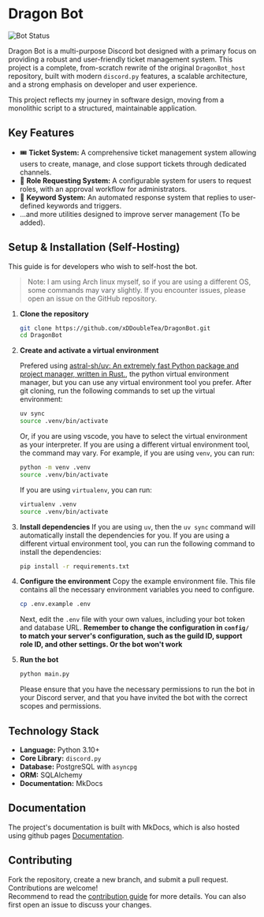 # Dragon Bot

![Bot Status](https://img.shields.io/badge/status-active-success)

Dragon Bot is a multi-purpose Discord bot designed with a primary focus on providing a robust and user-friendly ticket management system. This project is a complete, from-scratch rewrite of the original `DragonBot_host` repository, built with modern `discord.py` features, a scalable architecture, and a strong emphasis on developer and user experience.

This project reflects my journey in software design, moving from a monolithic script to a structured, maintainable application.

## Key Features

- 🎟️ **Ticket System:** A comprehensive ticket management system allowing users to create, manage, and close support tickets through dedicated channels.
- 👑 **Role Requesting System:** A configurable system for users to request roles, with an approval workflow for administrators.
- 🔑 **Keyword System:** An automated response system that replies to user-defined keywords and triggers.
- ...and more utilities designed to improve server management (To be added).

## Setup & Installation (Self-Hosting)

This guide is for developers who wish to self-host the bot.

> Note: I am using Arch linux myself, so if you are using a different OS, some commands may vary slightly. If you encounter issues, please open an issue on the GitHub repository.

1. **Clone the repository**

    ```bash
    git clone https://github.com/xDDoubleTea/DragonBot.git
    cd DragonBot
    ```

2. **Create and activate a virtual environment**

    Prefered using [astral-sh/uv: An extremely fast Python package and project manager, written in Rust.](https://github.com/astral-sh/uv/tree/main), the python virtual environment manager, but you can use any virtual environment tool you prefer.
    After git cloning, run the following commands to set up the virtual environment:

    ```bash
    uv sync
    source .venv/bin/activate
    ```

    Or, if you are using vscode, you have to select the virtual environment as your interpreter.
    If you are using a different virtual environment tool, the command may vary. For example, if you are using `venv`, you can run:

    ```bash
    python -m venv .venv
    source .venv/bin/activate
    ```

    If you are using `virtualenv`, you can run:

    ```bash
    virtualenv .venv
    source .venv/bin/activate
    ```

3. **Install dependencies**
    If you are using `uv`, then the `uv sync` command will automatically install the dependencies for you. If you are using a different virtual environment tool, you can run the following command to install the dependencies:

    ```bash
    pip install -r requirements.txt
    ```

4. **Configure the environment**
    Copy the example environment file. This file contains all the necessary environment variables you need to configure.

    ```bash
    cp .env.example .env
    ```

    Next, edit the `.env` file with your own values, including your bot token and database URL.
    **Remember to change the configuration in `config/` to match your server's configuration, such as the guild ID, support role ID, and other settings. Or the bot won't work**

5. **Run the bot**

    ```bash
    python main.py
    ```

    Please ensure that you have the necessary permissions to run the bot in your Discord server, and that you have invited the bot with the correct scopes and permissions.

## Technology Stack

- **Language:** Python 3.10+
- **Core Library:** `discord.py`
- **Database:** PostgreSQL with `asyncpg`
- **ORM:** SQLAlchemy
- **Documentation:** MkDocs

## Documentation

The project's documentation is built with MkDocs, which is also hosted using github pages [Documentation](https://xddoubletea.github.io/DragonBot/).

## Contributing

Fork the repository, create a new branch, and submit a pull request. Contributions are welcome!  
Recommend to read the [contribution guide](CONTRIBUTING.md) for more details. You can also first open an issue to discuss your changes.  
